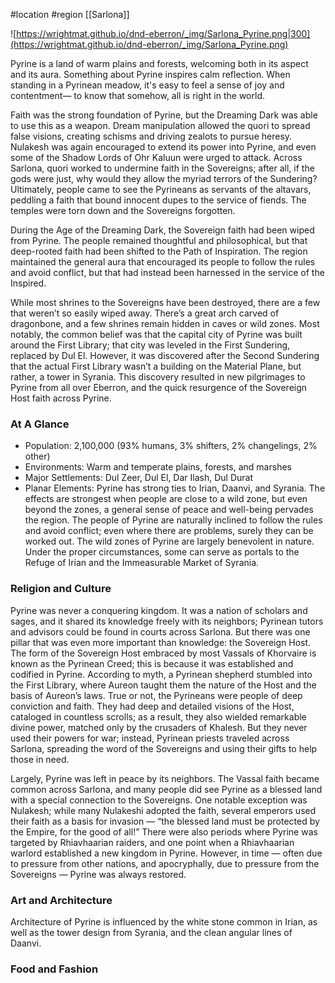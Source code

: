 #location #region [[Sarlona]]

![https://wrightmat.github.io/dnd-eberron/_img/Sarlona_Pyrine.png|300](https://wrightmat.github.io/dnd-eberron/_img/Sarlona_Pyrine.png)

Pyrine is a land of warm plains and forests, welcoming both in its aspect and its aura. Something about Pyrine inspires calm reflection. When standing in a Pyrinean meadow, it's easy to feel a sense of joy and contentment— to know that somehow, all is right in the world.

Faith was the strong foundation of Pyrine, but the Dreaming Dark was able to use this as a weapon. Dream manipulation allowed the quori to spread false visions, creating schisms and driving zealots to pursue heresy. Nulakesh was again encouraged to extend its power into Pyrine, and even some of the Shadow Lords of Ohr Kaluun were urged to attack. Across Sarlona, quori worked to undermine faith in the Sovereigns; after all, if the gods were just, why would they allow the myriad terrors of the Sundering? Ultimately, people came to see the Pyrineans as servants of the altavars, peddling a faith that bound innocent dupes to the service of fiends. The temples were torn down and the Sovereigns forgotten.

During the Age of the Dreaming Dark, the Sovereign faith had been wiped from Pyrine. The people remained thoughtful and philosophical, but that deep-rooted faith had been shifted to the Path of Inspiration. The region maintained the general aura that encouraged its people to follow the rules and avoid conflict, but that had instead been harnessed in the service of the Inspired.

While most shrines to the Sovereigns have been destroyed, there are a few that weren’t so easily wiped away. There’s a great arch carved of dragonbone, and a few shrines remain hidden in caves or wild zones. Most notably, the common belief was that the capital city of Pyrine was built around the First Library; that city was leveled in the First Sundering, replaced by Dul El. However, it was discovered after the Second Sundering that the actual First Library wasn’t a building on the Material Plane, but rather, a tower in Syrania. This discovery resulted in new pilgrimages to Pyrine from all over Eberron, and the quick resurgence of the Sovereign Host faith across Pyrine.

### At A Glance

* Population: 2,100,000 (93% humans, 3% shifters, 2% changelings, 2% other)
* Environments: Warm and temperate plains, forests, and marshes
* Major Settlements: Dul Zeer, Dul El, Dar Ilash, Dul Durat
* Planar Elements: Pyrine has strong ties to Irian, Daanvi, and Syrania. The effects are strongest when people are close to a wild zone, but even beyond the zones, a general sense of peace and well-being pervades the region. The people of Pyrine are naturally inclined to follow the rules and avoid conflict; even where there are problems, surely they can be worked out. The wild zones of Pyrine are largely benevolent in nature. Under the proper circumstances, some can serve as portals to the Refuge of Irian and the Immeasurable Market of Syrania.

### Religion and Culture

Pyrine was never a conquering kingdom. It was a nation of scholars and sages, and it shared its knowledge freely with its neighbors; Pyrinean tutors and advisors could be found in courts across Sarlona. But there was one pillar that was even more important than knowledge: the Sovereign Host. The form of the Sovereign Host embraced by most Vassals of Khorvaire is known as the Pyrinean Creed; this is because it was established and codified in Pyrine. According to myth, a Pyrinean shepherd stumbled into the First Library, where Aureon taught them the nature of the Host and the basis of Aureon’s laws. True or not, the Pyrineans were people of deep conviction and faith. They had deep and detailed visions of the Host, cataloged in countless scrolls; as a result, they also wielded remarkable divine power, matched only by the crusaders of Khalesh. But they never used their powers for war; instead, Pyrinean priests traveled across Sarlona, spreading the word of the Sovereigns and using their gifts to help those in need.

Largely, Pyrine was left in peace by its neighbors. The Vassal faith became common across Sarlona, and many people did see Pyrine as a blessed land with a special connection to the Sovereigns. One notable exception was Nulakesh; while many Nulakeshi adopted the faith, several emperors used their faith as a basis for invasion — “the blessed land must be protected by the Empire, for the good of all!” There were also periods where Pyrine was targeted by Rhiavhaarian raiders, and one point when a Rhiavhaarian warlord established a new kingdom in Pyrine. However, in time — often due to pressure from other nations, and apocryphally, due to pressure from the Sovereigns — Pyrine was always restored.

### Art and Architecture

Architecture of Pyrine is influenced by the white stone common in Irian, as well as the tower design from Syrania, and the clean angular lines of Daanvi.

### Food and Fashion

